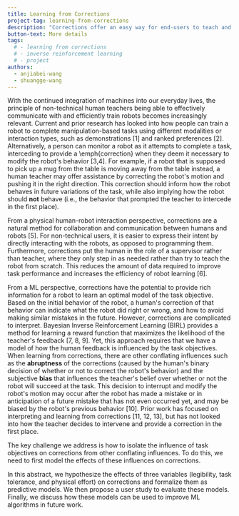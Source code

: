 ```yaml
---
title: Learning from Corrections
project-tag: learning-from-corrections
description: "Corrections offer an easy way for end-users to teach and collaborate with a robot, while also offering rich information about task constraints. However, these corrections reflect more than just the optimality of the robot behavior, and are subject to additional influences such as task tolerance, physical effort, and the human's subjective expectation of whether the robot will succeed. We are developing predictive model of corrections that accounts for the impact of these factors, with the goal of helping robots learn more effectively from these corrections."
button-text: More details
tags:
  # - learning from corrections
  # - inverse reinforcement learning
  # - project
authors:
  - anjiabei-wang
  - shuangge-wang
---
```


With the continued integration of machines into our everyday lives, the principle of non-technical human teachers being able to effectively communicate with and efficiently train robots becomes increasingly relevant. Current and prior research has looked into how people can train a robot to complete manipulation-based tasks using different modalities or interaction types, such as demonstrations [1] and ranked preferences [2]. Alternatively, a person can monitor a robot as it attempts to complete a task, interceding to provide a \emph{correction} when they deem it necessary to modify the robot's behavior [3,4]. For example, if a robot that is supposed to pick up a mug from the table is moving away from the table instead, a human teacher may offer assistance by correcting the robot's motion and pushing it in the right direction. This correction should inform how the robot behaves in future variations of the task, while also implying how the robot should **not** behave (i.e., the behavior that prompted the teacher to intercede in the first place). 

From a physical human-robot interaction perspective, corrections are a natural method for collaboration and communication between humans and robots [5]. For non-technical users, it is easier to express their intent by directly interacting with the robots, as opposed to programming them. Furthermore, corrections put the human in the role of a supervisor rather than teacher, where they only step in as needed rather than try to teach the robot from scratch. This reduces the amount of data required to improve task performance and increases the efficiency of robot learning [6].

From a ML perspective, corrections have the potential to provide rich information for a robot to learn an optimal model of the task objective. Based on the initial behavior of the robot, a human's correction of that behavior can indicate what the robot did right or wrong, and how to avoid making similar mistakes in the future. However, corrections are complicated to interpret. Bayesian Inverse Reinforcement Learning (BIRL) provides a method for learning a reward function that maximizes the likelihood of the teacher's feedback [7, 8, 9]. Yet, this approach requires that we have a model of how the human feedback is influenced by the task objectives. When learning from corrections, there are other conflating influences such as the **abruptness** of the corrections (caused by the human's binary decision of whether or not to correct the robot's behavior) and the subjective **bias** that influences the teacher's belief over whether or not the robot will succeed at the task. This decision to interrupt and modify the robot's motion may occur after the robot has made a mistake or in anticipation of a future mistake that has not even occurred yet, and may be biased by the robot's previous behavior [10]. Prior work has focused on interpreting and learning from corrections [11, 12, 13], but has not looked into how the teacher decides to intervene and provide a correction in the first place.

The key challenge we address is how to isolate the influence of task objectives on corrections from other conflating influences. To do this, we need to first model the effects of these influences on corrections. 

In this abstract, we hypothesize the effects of three variables (legibility, task tolerance, and physical effort) on corrections and formalize them as predictive models. We then propose a user study to evaluate these models. Finally, we discuss how these models can be used to improve ML algorithms in future work.
